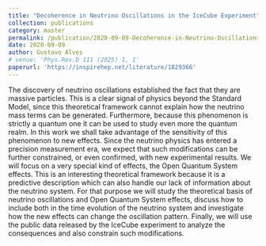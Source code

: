 ```yaml
---
title: "Decoherence in Neutrino Oscillations in the IceCube Experiment"
collection: publications
category: master
permalink: /publication/2020-09-09-Decoherence-in-Neutrino-Oscillations-in-the-IceCube-Experiment
date: 2020-09-09
author: Gustavo Alves
# venue: 'Phys.Rev.D 111 (2025) 1, 1'
paperurl: 'https://inspirehep.net/literature/1829366'
---
```


The discovery of neutrino oscillations established the fact that they are massive particles. This is a clear signal of physics beyond the Standard Model, since this theoretical framework cannot explain how the neutrino mass terms can be generated. Furthermore, because this phenomenon is strictly a quantum one it can be used to study even more the quantum realm. In this work we shall take advantage of the sensitivity of this phenomenon to new effects. Since the neutrino physics has entered a precision measurement era, we expect that such modifications can be further constrained, or even confirmed, with new experimental results. We will focus on a very special kind of effects, the Open Quantum System effects. This is an interesting theoretical framework because it is a predictive description which can also handle our lack of information about the neutrino system. For that purpose we will study the theoretical basis of neutrino oscillations and Open Quantum System effects, discuss how to include both in the time evolution of the neutrino system and investigate how the new effects can change the oscillation pattern. Finally, we will use the public data released by the IceCube experiment to analyze the consequences and also constrain such modifications.